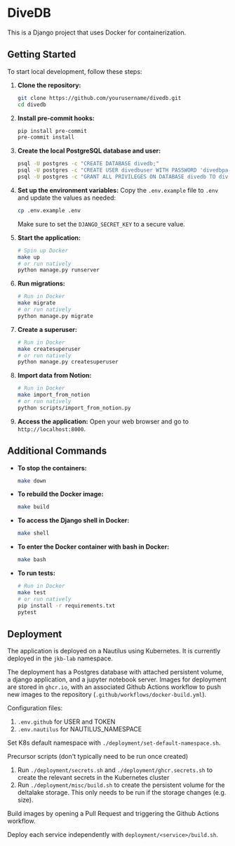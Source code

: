 # DiveDB

This is a Django project that uses Docker for containerization.

## Getting Started

To start local development, follow these steps:

1. **Clone the repository:**
   ```sh
   git clone https://github.com/yourusername/divedb.git
   cd divedb
   ```

1. **Install pre-commit hooks:**
   ```sh
   pip install pre-commit
   pre-commit install
   ```

1. **Create the local PostgreSQL database and user:**
   ```sh
   psql -U postgres -c "CREATE DATABASE divedb;"
   psql -U postgres -c "CREATE USER divedbuser WITH PASSWORD 'divedbpassword';"
   psql -U postgres -c "GRANT ALL PRIVILEGES ON DATABASE divedb TO divedbuser;"
   ```

1. **Set up the environment variables:**
   Copy the `.env.example` file to `.env` and update the values as needed:
   ```sh
   cp .env.example .env
   ```
   Make sure to set the `DJANGO_SECRET_KEY` to a secure value.

1. **Start the application:**
   ```sh
   # Spin up Docker
   make up
   # or run natively
   python manage.py runserver
   ```

1. **Run migrations:**
   ```sh
   # Run in Docker
   make migrate
   # or run natively
   python manage.py migrate
   ```

1. **Create a superuser:**
   ```sh
   # Run in Docker
   make createsuperuser
   # or run natively
   python manage.py createsuperuser
   ```

1. **Import data from Notion:**
   ```sh
   # Run in Docker
   make import_from_notion
   # or run natively
   python scripts/import_from_notion.py
   ```

1. **Access the application:**
   Open your web browser and go to `http://localhost:8000`.

## Additional Commands

- **To stop the containers:**
  ```sh
  make down
  ```

- **To rebuild the Docker image:**
  ```sh
  make build
  ```

- **To access the Django shell in Docker:**
  ```sh
  make shell
  ```

- **To enter the Docker container with bash in Docker:**
  ```sh
  make bash
  ```

- **To run tests:**
  ```sh
  # Run in Docker
  make test
  # or run natively
  pip install -r requirements.txt
  pytest
  ```

## Deployment

The application is deployed on a Nautilus using Kubernetes.  It is currently deployed in the `jkb-lab` namespace.

The deployment has a Postgres database with attached persistent volume, a django application, and a jupyter notebook server.  Images for deployment are stored in `ghcr.io`, with an associated Github Actions workflow to push new images to the repository (`.github/workflows/docker-build.yml`).

Configuration files:
1. `.env.github` for USER and TOKEN
2. `.env.nautilus` for NAUTILUS_NAMESPACE

Set K8s default namespace with `./deployment/set-default-namespace.sh`.

Precursor scripts (don't typically need to be run once created)
1. Run `./deployment/secrets.sh` and `./deployment/ghcr.secrets.sh` to create the relevant secrets in the Kubernetes cluster
2. Run `./deployment/misc/build.sh` to create the persistent volume for the deltalake storage.  This only needs to be run if the storage changes (e.g. size).

Build images by opening a Pull Request and triggering the Github Actions workflow.

Deploy each service independently with `deployment/<service>/build.sh`.